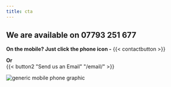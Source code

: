 ```yaml
---
title: cta
---
```


  ## We are available on 07793 251 677

**On the mobile? Just click the phone icon -** {{< contactbutton >}} 

**Or**                                                                                                                                                                                    
{{< button2 "Send us an Email" "/email/" >}}

![generic mobile phone graphic](/uploads/illustrations/cuate/phone2.svg)
